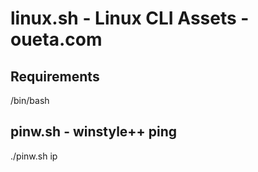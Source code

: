 # linux.sh - Linux CLI Assets - oueta.com

## Requirements
/bin/bash

## pinw.sh - winstyle++ ping
./pinw.sh ip
